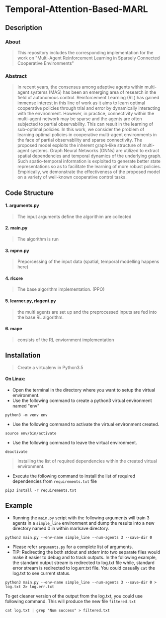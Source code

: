 # Temporal-Attention-Based-MARL

## Description
### About
> This repository includes the corresponding implementation for the work on "Multi-Agent Reinforcement Learning in Sparsely Connected Cooperative Environments"

### Abstract

> In recent years, the consensus among adaptive agents within multi-agent systems (MAS) has been an emerging area of research in the field of autonomous control. Reinforcement Learning (RL) has gained immense interest in this line of work as it aims to learn optimal cooperative policies through trial and error by dynamically interacting with the environment. However, in practice, connectivity within the multi-agent network may be sparse and the agents are often subjected to partial observability. This can result in the learning of sub-optimal policies. In this work, we consider the problem of learning optimal policies in cooperative multi-agent environments in the face of partial observability and sparse connectivity. The proposed model exploits the inherent graph-like structure of multi-agent systems. Graph Neural Networks (GNNs) are utilized to extract spatial dependencies and temporal dynamics of the underlying graph. Such spatio-temporal information is exploited to generate better state representations so as to facilitate the learning of more robust policies. Empirically, we demonstrate the effectiveness of the proposed model on a variety of well-known cooperative control tasks. 
## Code Structure

#### 1. arguments.py
> The input arguments define the algorithim are collected

#### 2. main.py
>The algorithm is run 

#### 3. mpnn.py
> Preporcessing of the input data (spatial, temporal modelling happens here)

#### 4. rlcore
> The base algorithm implementation. (PPO)

#### 5. learner.py, rlagent.py
> the multi agents are set up  and the preprocessed inputs are fed into the base RL algorithm. 

#### 6. mape
> consists of the RL enviornment implementation 

## Installation
> Create a virtualenv in Python3.5

#### On Linux:
* Open the terminal in the directory where you want to setup the virtual environment.
* Use the following command to create a python3 virtual environment named "env"

```python3 -m venv env```

* Use the following command to activate the virtual environment created.

```source env/bin/activate```

* Use the following command to leave the virtual environment.

```deactivate```

> Installing the list of required dependencies within the created virtual environment.

* Execute the following command to install the list of required dependencies from ```requirements.txt``` file

```pip3 install -r requirements.txt```


## Example

* Running the ```main.py``` script with the following arguments will train 3 agents in a ```simple_line``` environment and dump the results into a new directory named 0 in within marlsave directory.

```python3 main.py --env-name simple_line --num-agents 3 --save-dir 0```

* Please refer ```arguments.py``` for a complete list of arguments.
* TIP: Redirecting the both stdout and stderr into two separate files would make it easier to debug and to track outputs. In the following example, the standard output stream is redirected to log.txt file while, standard error stream is redirected to log.err.txt file. You could casually ```cat``` the log.txt to see current status.

```python3 main.py --env-name simple_line --num-agents 3 --save-dir 0 > log.txt 2> log.err.txt  ``` 

To get cleaner version of the output from the log.txt, you could use following command. This will produce the new file ```filtered.txt```

```cat log.txt | grep "Num success" > filtered.txt```
